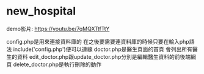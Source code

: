# new_hospital
demo影片: https://youtu.be/7qMQXTtfTtY

config.php是用來連接資料庫的 在之後要需要連資料庫的時候只要在輸入php語法 include('config.php')便可以連線
doctor.php是醫生頁面的首頁 會列出所有醫生的資料
    edit_doctor.php跟update_doctor.php分別是編輯醫生資料的前後端網頁
    delete_doctor.php是執行刪除的動作
